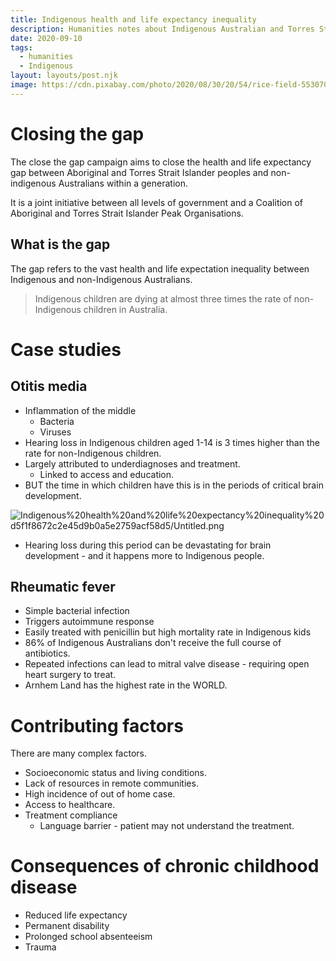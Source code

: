 ```yaml
---
title: Indigenous health and life expectancy inequality
description: Humanities notes about Indigenous Australian and Torres Strait Islander health and life expectancy inequality. Not a good source of news - this page is not kept updated.
date: 2020-09-10
tags:
  - humanities
  - Indigenous
layout: layouts/post.njk
image: https://cdn.pixabay.com/photo/2020/08/30/20/54/rice-field-5530707_1280.jpg
---
```


# Closing the gap

The close the gap campaign aims to close the health and life expectancy gap between Aboriginal and Torres Strait Islander peoples and non-indigenous Australians within a generation.

It is a joint initiative between all levels of government and a Coalition of Aboriginal and Torres Strait Islander Peak Organisations.

## What is the gap

The gap refers to the vast health and life expectation inequality between Indigenous and non-Indigenous Australians.

> Indigenous children are dying at almost three times the rate of non-Indigenous children in Australia.

# Case studies

## Otitis media

- Inflammation of the middle
    - Bacteria
    - Viruses
- Hearing loss in Indigenous children aged 1-14 is 3 times higher than the rate for non-Indigenous children.
- Largely attributed to underdiagnoses and treatment.
    - Linked to access and education.
- BUT the time in which children have this is in the periods of critical brain development.

![Indigenous%20health%20and%20life%20expectancy%20inequality%20d5f1f8672c2e45d9b0a5e2759acf58d5/Untitled.png](Indigenous%20health%20and%20life%20expectancy%20inequality%20d5f1f8672c2e45d9b0a5e2759acf58d5/Untitled.png)

- Hearing loss during this period can be devastating for brain development - and it happens more to Indigenous people.

## Rheumatic fever

- Simple bacterial infection
- Triggers autoimmune response
- Easily treated with penicillin but high mortality rate in Indigenous kids
- 86% of Indigenous Australians don't receive the full course of antibiotics.
- Repeated infections can lead to mitral valve disease - requiring open heart surgery to treat.
- Arnhem Land has the highest rate in the WORLD.

# Contributing factors

There are many complex factors.

- Socioeconomic status and living conditions.
- Lack of resources in remote communities.
- High incidence of out of home case.
- Access to healthcare.
- Treatment compliance
    - Language barrier - patient may not understand the treatment.

# Consequences of chronic childhood disease

- Reduced life expectancy
- Permanent disability
- Prolonged school absenteeism
- Trauma